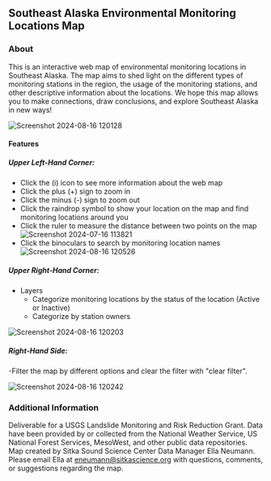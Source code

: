 ## Southeast Alaska Environmental Monitoring Locations Map

### About
This is an interactive web map of environmental monitoring locations in Southeast Alaska. The map aims to shed light on the different types of monitoring stations in the region, the usage of the monitoring stations, and other descriptive information about the locations. We hope this map allows you to make connections, draw conclusions, and explore Southeast Alaska in new ways! 

![Screenshot 2024-08-16 120128](https://github.com/user-attachments/assets/626628af-8695-4784-a241-ce5f33d11417)

#### Features
##### Upper Left-Hand Corner: 
- Click the (i) icon to see more information about the web map
- Click the plus (+) sign to zoom in
- Click the minus (-) sign to zoom out
- Click the raindrop symbol to show your location on the map and find monitoring locations around you
- Click the ruler to measure the distance between two points on the map
![Screenshot 2024-07-16 113821](https://github.com/user-attachments/assets/e30fc4f9-23ab-42ff-8a9e-fff353a96230)
- Click the binoculars to search by monitoring location names
![Screenshot 2024-08-16 120526](https://github.com/user-attachments/assets/cdff689a-a780-40f5-b3e0-f5592cd6ff3e)

##### Upper Right-Hand Corner:
- Layers
  - Categorize monitoring locations by the status of the location (Active or Inactive)
  - Categorize by station owners
    
![Screenshot 2024-08-16 120203](https://github.com/user-attachments/assets/c06eb2bf-a651-4a3f-8e2f-ec3d227a6e89)

##### Right-Hand Side:
-Filter the map by different options and clear the filter with "clear filter".

![Screenshot 2024-08-16 120242](https://github.com/user-attachments/assets/2ac2209a-6044-44fd-bac3-391c0d34c65c)

### Additional Information
Deliverable for a USGS Landslide Monitoring and Risk Reduction Grant. Data have been provided by or collected from the National Weather Service, US National Forest Services, MesoWest, and other public data repositories. Map created by Sitka Sound Science Center Data Manager Ella Neumann. Please email Ella at eneumann@sitkascience.org with questions, comments, or suggestions regarding the map. 
